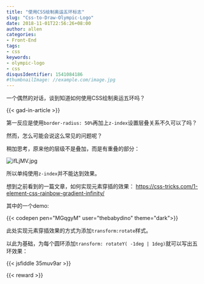 ```yaml
---
title: "使用CSS绘制奥运五环标志"
slug: "Css-to-Draw-Olympic-Logo"
date: 2018-11-01T22:56:26+08:00
author: allen
categories:
- Front-End
tags:
- css
keywords:
- olympic-logo
- css
disqusIdentifier: 1541084186
#thumbnailImage: //example.com/image.jpg
---
```


一个偶然的对话，谈到知道如何使用CSS绘制奥运五环吗？

<!--more-->

{{< gad-in-article >}}

第一反应是使用`border-radius: 50%`再加上`z-index`设置层叠关系不久可以了吗？

然而，怎么可能会说这么常见的问题呢？

稍加思考，原来他的层级不是叠加，而是有重叠的部分：

![ifLjMV.jpg](https://s1.ax1x.com/2018/11/01/ifLjMV.jpg)

所以单纯使用`z-index`并不能达到效果。

想到之前看到的一篇文章，如何实现元素穿插的效果：
https://css-tricks.com/1-element-css-rainbow-gradient-infinity/

其中的一个demo:

{{< codepen pen="MGqgyM" user="thebabydino" theme="dark">}}

此处实现元素穿插效果的方式为添加`transform:rotate`样式。

以此为基础，为每个圆环添加`transform: rotateY( -1deg | 1deg)`就可以写出五环效果：

{{< jsfiddle 35muv9ar >}}


{{< reward >}}
